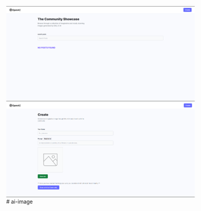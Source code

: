 <img src="./img/Screenshot 2023-08-21 224655.png" alt="home page">
<img src="./img/Screenshot 2023-08-21 225231.png" alt="home page">
# ai-image

